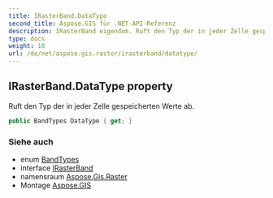 ```yaml
---
title: IRasterBand.DataType
second_title: Aspose.GIS für .NET-API-Referenz
description: IRasterBand eigendom. Ruft den Typ der in jeder Zelle gespeicherten Werte ab.
type: docs
weight: 10
url: /de/net/aspose.gis.raster/irasterband/datatype/
---
```

## IRasterBand.DataType property

Ruft den Typ der in jeder Zelle gespeicherten Werte ab.

```csharp
public BandTypes DataType { get; }
```

### Siehe auch

* enum [BandTypes](../../bandtypes/)
* interface [IRasterBand](../)
* namensraum [Aspose.Gis.Raster](../../irasterband/)
* Montage [Aspose.GIS](../../../)


